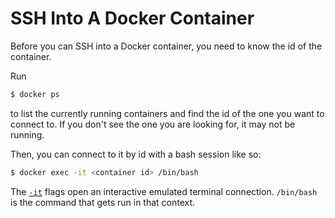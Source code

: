 # SSH Into A Docker Container

Before you can SSH into a Docker container, you need to know the id of the
container.

Run

```bash
$ docker ps
```

to list the currently running containers and find the id of the one you want
to connect to. If you don't see the one you are looking for, it may not be
running.

Then, you can connect to it by id with a bash session like so:

```bash
$ docker exec -it <container id> /bin/bash
```

The
[`-it`](http://docs.docker.oeynet.com/engine/reference/commandline/container_exec/)
flags open an interactive emulated terminal connection. `/bin/bash` is the
command that gets run in that context.
